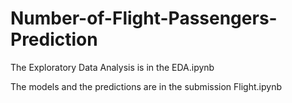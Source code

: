 # Number-of-Flight-Passengers-Prediction
The Exploratory Data Analysis is in the EDA.ipynb

The models and the predictions are in the submission Flight.ipynb
